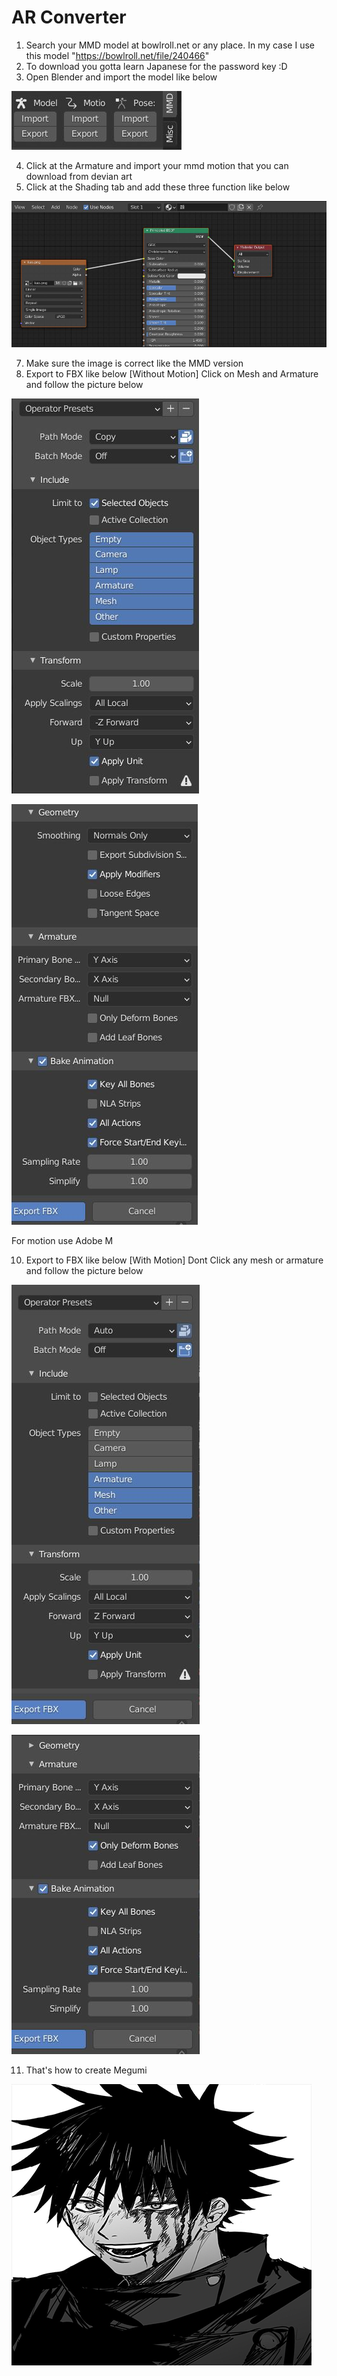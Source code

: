 # AR Converter
1) Search your MMD model at bowlroll.net or any place. In my case I use this model "https://bowlroll.net/file/240466"
2) To download you gotta learn Japanese for the password key :D
3) Open Blender and import the model like below

![](images/import.JPG)

4) Click at the Armature and import your mmd motion that you can download from devian art
5) Click at the Shading tab and add these three function like below 

![](images/Shading.JPG)

7) Make sure the image is correct like the MMD version
8) Export to FBX like below [Without Motion]
Click on Mesh and Armature and follow the picture below

![](images/mixamo.JPG)

![](images/mixamo2.JPG)

For motion use Adobe M

10) Export to FBX like below [With Motion]
Dont Click any mesh or armature and follow the picture below

![](images/BlenderSetting.JPG)

![](images/BlenderSetting2.JPG)

11) That's how to create Megumi 

![](images/icon_1.png)
